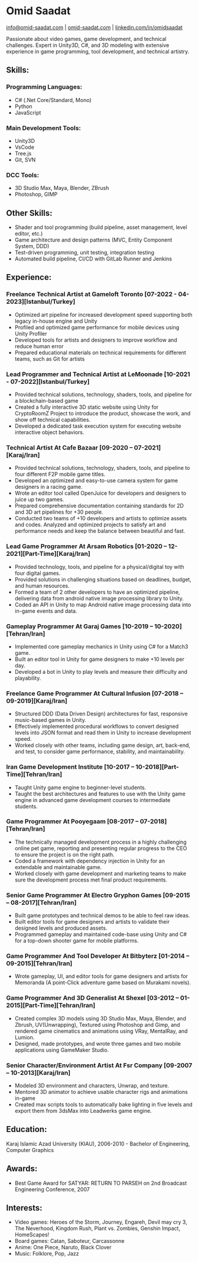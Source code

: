 # Omid Saadat
[info@omid-saadat.com](mailto:info@omid-saadat.com) | [omid-saadat.com](https://omid-saadat.com) |  [linkedin.com/in/omidsaadat]( https://linkedin.com/in/omidsaadat) 

Passionate about video games, game development, and technical challenges. Expert in Unity3D, C#, and 3D modeling with extensive experience in game programming, tool development, and technical artistry.
## Skills:
### Programming Languages:
  - C# (.Net Core/Standard, Mono)
  - Python
  - JavaScript

### Main Development Tools:
  - Unity3D
  - VsCode
  - Tree.js
  - Git, SVN

### DCC Tools:
  - 3D Studio Max, Maya, Blender, ZBrush
  - Photoshop, GIMP

## Other Skills:
  - Shader and tool programming (build pipeline, asset management, level editor, etc.)
  - Game architecture and design patterns (MVC, Entity Component System, DDD)
  - Test-driven programming, unit testing, integration testing
  - Automated build pipeline, CI/CD with GitLab Runner and Jenkins

## Experience:
<!-- GameLoft -->
### Freelance Technical Artist at Gameloft Toronto [07-2022 - 04-2023][Istanbul/Turkey]
- Optimized art pipeline for increased development speed supporting both legacy in-house engine and Unity
- Profiled and optimized game performance for mobile devices using Unity Profiler  
- Developed tools for artists and designers to improve workflow and reduce human error
- Prepared educational materials on technical requirements for different teams, such as Git for artists

<!-- LeMoonade -->
### Lead Programmer and Technical Artist at LeMoonade [10-2021 - 07-2022][Istanbul/Turkey]
- Provided technical solutions, technology, shaders, tools, and pipeline for a blockchain-based game
- Created a fully interactive 3D static website using Unity for CryptoRoomZ Project to introduce the product, showcase the work, and show off technical capabilities.
- Developed a dedicated task execution system for executing website interactive object behaviors.

<!-- Cafebazaar -->
### Technical Artist At Cafe Bazaar [09-2020 – 07-2021][Karaj/Iran]
- Provided technical solutions, technology, shaders, tools, and pipeline to four different F2P mobile game titles.
- Developed an optimized and easy-to-use camera system for game designers in a racing game.
- Wrote an editor tool called OpenJuice for developers and designers to juice up two games.
- Prepared comprehensive documentation containing standards for 2D and 3D art pipelines for +30 people.
- Conducted two teams of +10 developers and artists to optimize assets and codes.
Analyzed and optimized projects to satisfy art and performance needs and keep the balance between beautiful and fast.

### Lead Game Programmer At Arsam Robotics [01-2020 – 12-2021][Part-Time][Karaj/Iran]

- Provided technology, tools, and pipeline for a physical/digital toy with four digital games.
- Provided solutions in challenging situations based on deadlines, budget, and human resources.
- Formed a team of 2 other developers to have an optimized pipeline, delivering data from android native image processing library to Unity.
- Coded an API in Unity to map Android native image processing data into in-game events and data.

### Gameplay Programmer At Garaj Games [10-2019 – 10-2020][Tehran/Iran]

- Implemented core gameplay mechanics in Unity using C# for a Match3 game.
- Built an editor tool in Unity for game designers to make +10 levels per day.
- Developed a bot in Unity to play levels and measure their difficulty and playability.

### Freelance Game Programmer At Cultural Infusion [07-2018 – 09-2019][Karaj/Iran]

- Structured DDD (Data Driven Design) architectures for fast, responsive music-based games in Unity.
- Effectively implemented procedural workflows to convert designed levels into JSON format and read them in Unity to increase development speed.
- Worked closely with other teams, including game design, art, back-end, and test, to consider game performance, stability, and maintainability.

### Iran Game Development Institute [10-2017 – 10-2018][Part-Time][Tehran/Iran]

- Taught Unity game engine to beginner-level students.
- Taught the best architectures and features to use with the Unity game engine in advanced game development courses to intermediate students.

### Game Programmer At Pooyegaam [08-2017 – 07-2018][Tehran/Iran]

- The technically managed development process in a highly challenging online pet game, reporting and presenting regular progress to the CEO to ensure the project is on the right path.
- Coded a framework with dependency injection in Unity for an extendable and maintainable game.
- Worked closely with game development and marketing teams to make sure the development process met final product requirements.

### Senior Game Programmer At Electro Gryphon Games [09-2015 – 08-2017][Tehran/Iran]

- Built game prototypes and technical demos to be able to feel raw ideas.
- Built editor tools for game designers and artists to validate their designed levels and produced assets.
- Programmed gameplay and maintained code-base using Unity and C# for a top-down shooter game for mobile platforms.

### Game Programmer And Tool Developer At Bitbyterz [01-2014 – 09-2015][Tehran/Iran]

- Wrote gameplay, UI, and editor tools for game designers and artists for Memoranda (A point-Click adventure game based on Murakami novels).

### Game Programmer And 3D Generalist At Shexel [03-2012 – 01-2015][Part-Time][Tehran/Iran]

- Created complex 3D models using 3D Studio Max, Maya, Blender, and Zbrush, UV(Unwrapping), Textured using Photoshop and Gimp, and rendered game cinematics and animations using VRay, MentalRay, and Lumion.
- Designed, made prototypes, and wrote three games and two mobile applications using GameMaker Studio.

### Senior Character/Environment Artist At Fsr Company [09-2007 – 10-2013][Karaj/Iran]

- Modeled 3D environment and characters, Unwrap, and texture.
- Mentored 3D animator to achieve usable character rigs and animations in-game
- Created max scripts tools to automatically bake lighting in five levels and export them from 3dsMax into Leadwerks game engine.


## Education:
Karaj Islamic Azad University (KIAU), 2006-2010 - Bachelor of Engineering, Computer Graphics

## Awards:
  - Best Game Award for SATYAR: RETURN TO PARSEH on 2nd Broadcast Engineering Conference, 2007

## Interests:
  - Video games: Heroes of the Storm, Journey, Engareh, Devil may cry 3, The Neverhood, Kingdom Rush, Plant vs. Zombies, Genshin Impact, HomeScapes!
  - Board games: Catan, Saboteur, Carcassonne
  - Anime: One Piece, Naruto, Black Clover
  - Music: Folklore, Pop, Jazz
